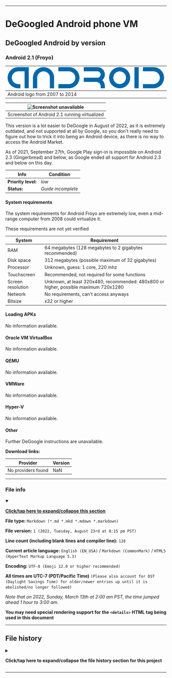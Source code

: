 
***

# DeGoogled Android phone VM

## DeGoogled Android by version

### Android 2.1 (Froyo)

| ![Android logo](/DeGoogled_Android/ByVersion/2.1_Froyo/Graphics/Logo/Android_logo_(2007-2014).svg)
|---|
| Android logo from 2007 to 2014 |

| ![Screenshot unavailable](/DeGoogled_Android/ByVersion/2.1_Froyo/Graphics/NOMEDIA) |
|---|
| Screenshot of Android 2.1 running virtualized |

This version is a lot easier to DeGoogle in August of 2022, as it is extremely outdated, and not supported at all by Google, so you don't really need to figure out how to trick it into being an Android device, as there is no way to access the Android Market.

As of 2021, September 27th, Google Play sign-in is impossible on Android 2.3 (Gingerbread) and below, as Google ended all support for Android 2.3 and below on this day.

| Info | Condition |
|---|---|
| **Priority level:** | _low_ |
| **Status:** | _Guide incomplete_ |

#### System requirements

The system requirements for Android Froyo are extremely low, even a mid-range computer from 2008 could virtualize it.

These requirements are not yet verified

| System | Requirement |
|---|---|
| RAM | 64 megabytes (128 megabytes to 2 gigabytes recommended) |
| Disk space | 312 megabytes (possible maximum of 32 gigabytes) |
| Processor | Unknown, guess: 1 core, 220 mhz |
| Touchscreen | Recommended, not required for some functions |
| Screen resolution | Unknown, at least 320x480, recommended: 480x800 or higher, possible maximum 720x1280 |
| Network | No requirements, can't access anyways |
| Bitsize | x32 or higher |

#### Loading APKs

No information available.

#### Oracle VM VirtualBox

No information available.

#### QEMU

No information available.

#### VMWare

No information available.

#### Hyper-V

No information available.

#### Other

Further DeGoogle instructions are unavailable.

**Download links:**

| Provider | Version |
|---|---|
| No providers found | NaN |

***

### File info

<details open><summary><p lang="en"><b><u>Click/tap here to expand/collapse this section</u></b></p></summary>

**File type:** `Markdown (*.md *.mkd *.mdown *.markdown)`

**File version:** `1 (2022, Tuesday, August 23rd at 8:15 pm PST)`

**Line count (including blank lines and compiler line):** `128`

**Current article language:** `English (EN_USA)` / `Markdown (CommonMark)` / `HTML5 (HyperText Markup Language 5.3)`

**Encoding:** `UTF-8 (Emoji 12.0 or higher recommended)`

**All times are UTC-7 (PDT/Pacific Time)** `(Please also account for DST (Daylight Savings Time) for older/newer entries up until it is abolished/no longer followed)`

_Note that on 2022, Sunday, March 13th at 2:00 am PST, the time jumped ahead 1 hour to 3:00 am._

**You may need special rendering support for the `<details>` HTML tag being used in this document**

</details>

***

## File history

<details><summary><p lang="en"><b>Click/tap here to expand/collapse the file history section for this project</b></p></summary>

<details><summary><p lang="en"><b>Version 1 (2022, Tuesday, August 23rd at 8:15 pm PST)</b></p></summary>

**This version was made by:** [`@seanpm2001`](https://github.com/seanpm2001/)

> Changes:

- [x] Started the file
- [x] Added the `title` section
- [x] Added the `System requirements` section
- [x] Added the `Loading APKs` section
- [x] Added the `Oracle VM VirtualBox` section
- [x] Added the `QEMU` section
- [x] Added the `VMWare` section
- [x] Added the `Hyper-V` section
- [x] Added the `Other` section
- - [x] Added the `Download links` subsection
- [x] Added the `file info` section
- [x] Added the `file history` section
- [ ] No other changes in version 1

</details>

</details>

***
